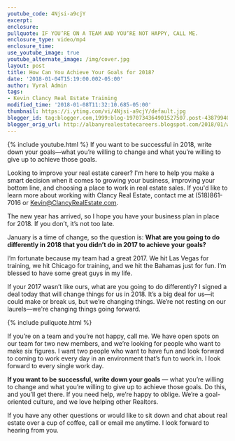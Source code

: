 ```yaml
---
youtube_code: 4Njsi-a9cjY
excerpt:
enclosure:
pullquote: IF YOU’RE ON A TEAM AND YOU’RE NOT HAPPY, CALL ME.
enclosure_type: video/mp4
enclosure_time:
use_youtube_image: true
youtube_alternate_image: /img/cover.jpg
layout: post
title: How Can You Achieve Your Goals for 2018?
date: '2018-01-04T15:19:00.002-05:00'
author: Vyral Admin
tags:
- Kevin Clancy Real Estate Training
modified_time: '2018-01-08T11:32:10.685-05:00'
thumbnail: https://i.ytimg.com/vi/4Njsi-a9cjY/default.jpg
blogger_id: tag:blogger.com,1999:blog-1970734364901527507.post-4387994067838229824
blogger_orig_url: http://albanyrealestatecareers.blogspot.com/2018/01/what-are-your-goals-for-2018.html
---
```

{% include youtube.html %}
If you want to be successful in 2018, write down your goals—what you’re willing to change and what you’re willing to give up to achieve those goals.

Looking to improve your real estate career? I'm here to help you make a smart decision when it comes to growing your business, improving your bottom line, and choosing a place to work in real estate sales. If you'd like to learn more about working with Clancy Real Estate, contact me at (518)861-7016 or Kevin@ClancyRealEstate.com.

The new year has arrived, so I hope you have your business plan in place for 2018. If you don’t, it’s not too late.

January is a time of change, so the question is: **What are you going to do differently in 2018 that you didn’t do in 2017 to achieve your goals?**

I’m fortunate because my team had a great 2017. We hit Las Vegas for training, we hit Chicago for training, and we hit the Bahamas just for fun. I’m blessed to have some great guys in my life.

If your 2017 wasn’t like ours, what are you going to do differently? I signed a deal today that will change things for us in 2018. It’s a big deal for us—it could make or break us, but we’re changing things. We’re not resting on our laurels—we're changing things going forward.

{% include pullquote.html %}

If you’re on a team and you’re not happy, call me. We have open spots on our team for two new members, and we’re looking for people who want to make six figures. I want two people who want to have fun and look forward to coming to work every day in an environment that’s fun to work in. I look forward to every single work day.

**If you want to be successful, write down your goals** — what you’re willing to change and what you’re willing to give up to achieve those goals. Do this, and you’ll get there. If you need help, we’re happy to oblige. We’re a goal-oriented culture, and we love helping other Realtors.

If you have any other questions or would like to sit down and chat about real estate over a cup of coffee, call or email me anytime. I look forward to hearing from you.
